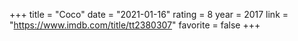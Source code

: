 +++
title = "Coco"
date = "2021-01-16"
rating = 8
year = 2017
link = "https://www.imdb.com/title/tt2380307"
favorite = false
+++
